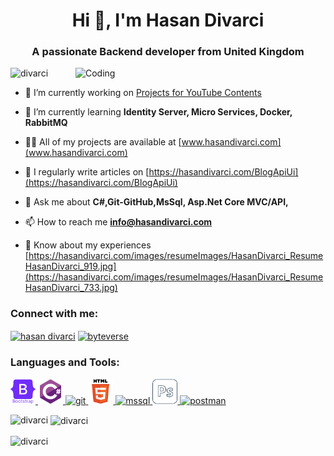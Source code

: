 <h1 align="center">Hi 👋, I'm Hasan Divarci</h1>
<h3 align="center">A passionate Backend developer from United Kingdom</h3>
<img align="right" alt="Coding" width="400" src="https://www.1datagroup.com/wp-content/uploads/2021/03/programmers.gif">

<p align="left"> <img src="https://komarev.com/ghpvc/?username=divarci&label=Profile%20views&color=0e75b6&style=flat" alt="divarci" /> </p>

- 🔭 I’m currently working on [Projects for YouTube Contents](https://youtube.com/@ByteVerseHD?si=1nP7zclMn52A3iBG)

- 🌱 I’m currently learning **Identity Server, Micro Services, Docker, RabbitMQ**

- 👨‍💻 All of my projects are available at [www.hasandivarci.com](www.hasandivarci.com)

- 📝 I regularly write articles on [https://hasandivarci.com/BlogApiUi](https://hasandivarci.com/BlogApiUi)

- 💬 Ask me about **C#,Git-GitHub,MsSql, Asp.Net Core MVC/API,**

- 📫 How to reach me **info@hasandivarci.com**

- 📄 Know about my experiences [https://hasandivarci.com/images/resumeImages/HasanDivarci_ResumeHasanDivarci_919.jpg](https://hasandivarci.com/images/resumeImages/HasanDivarci_ResumeHasanDivarci_733.jpg)

<h3 align="left">Connect with me:</h3>
<p align="left">
<a href="https://linkedin.com/in/hasan divarci" target="blank"><img align="center" src="https://raw.githubusercontent.com/rahuldkjain/github-profile-readme-generator/master/src/images/icons/Social/linked-in-alt.svg" alt="hasan divarci" height="30" width="40" /></a>
<a href="https://www.youtube.com/c/byteverse" target="blank"><img align="center" src="https://raw.githubusercontent.com/rahuldkjain/github-profile-readme-generator/master/src/images/icons/Social/youtube.svg" alt="byteverse" height="30" width="40" /></a>
</p>

<h3 align="left">Languages and Tools:</h3>
<p align="left"> <a href="https://getbootstrap.com" target="_blank" rel="noreferrer"> <img src="https://raw.githubusercontent.com/devicons/devicon/master/icons/bootstrap/bootstrap-plain-wordmark.svg" alt="bootstrap" width="40" height="40"/> </a> <a href="https://www.w3schools.com/cs/" target="_blank" rel="noreferrer"> <img src="https://raw.githubusercontent.com/devicons/devicon/master/icons/csharp/csharp-original.svg" alt="csharp" width="40" height="40"/> </a> <a href="https://git-scm.com/" target="_blank" rel="noreferrer"> <img src="https://www.vectorlogo.zone/logos/git-scm/git-scm-icon.svg" alt="git" width="40" height="40"/> </a> <a href="https://www.w3.org/html/" target="_blank" rel="noreferrer"> <img src="https://raw.githubusercontent.com/devicons/devicon/master/icons/html5/html5-original-wordmark.svg" alt="html5" width="40" height="40"/> </a> <a href="https://www.microsoft.com/en-us/sql-server" target="_blank" rel="noreferrer"> <img src="https://www.svgrepo.com/show/303229/microsoft-sql-server-logo.svg" alt="mssql" width="40" height="40"/> </a> <a href="https://www.photoshop.com/en" target="_blank" rel="noreferrer"> <img src="https://raw.githubusercontent.com/devicons/devicon/master/icons/photoshop/photoshop-line.svg" alt="photoshop" width="40" height="40"/> </a> <a href="https://postman.com" target="_blank" rel="noreferrer"> <img src="https://www.vectorlogo.zone/logos/getpostman/getpostman-icon.svg" alt="postman" width="40" height="40"/> </a> </p>

<p><img align="left" src="https://github-readme-stats.vercel.app/api/top-langs?username=divarci&show_icons=true&locale=en&layout=compact" alt="divarci" /></p>

<p>&nbsp;<img align="center" src="https://github-readme-stats.vercel.app/api?username=divarci&show_icons=true&locale=en" alt="divarci" /></p>

<p><img align="center" src="https://github-readme-streak-stats.herokuapp.com/?user=divarci&" alt="divarci" /></p>
